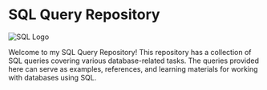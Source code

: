 # SQL Query Repository

![SQL Logo](https://upload.wikimedia.org/wikipedia/commons/8/87/Sql_data_base_with_logo.png)

Welcome to my SQL Query Repository! This repository has a collection of SQL queries covering various database-related tasks. The queries provided here can serve as examples, references, and learning materials for working with databases using SQL.
